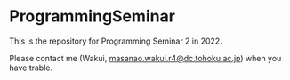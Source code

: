 # ProgrammingSeminar
This is the repository for Programming Seminar 2 in 2022.

Please contact me (Wakui, masanao.wakui.r4@dc.tohoku.ac.jp) when you have trable.
